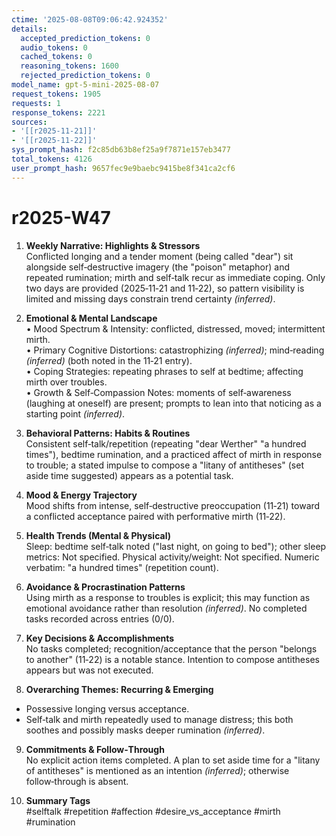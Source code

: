 ```yaml
---
ctime: '2025-08-08T09:06:42.924352'
details:
  accepted_prediction_tokens: 0
  audio_tokens: 0
  cached_tokens: 0
  reasoning_tokens: 1600
  rejected_prediction_tokens: 0
model_name: gpt-5-mini-2025-08-07
request_tokens: 1905
requests: 1
response_tokens: 2221
sources:
- '[[r2025-11-21]]'
- '[[r2025-11-22]]'
sys_prompt_hash: f2c85db63b8ef25a9f7871e157eb3477
total_tokens: 4126
user_prompt_hash: 9657fec9e9baebc9415be8f341ca2cf6
---
```

# r2025-W47

1. **Weekly Narrative: Highlights & Stressors**  
Conflicted longing and a tender moment (being called "dear") sit alongside self‑destructive imagery (the "poison" metaphor) and repeated rumination; mirth and self‑talk recur as immediate coping. Only two days are provided (2025‑11‑21 and 11‑22), so pattern visibility is limited and missing days constrain trend certainty *(inferred)*.

2. **Emotional & Mental Landscape**  
• Mood Spectrum & Intensity: conflicted, distressed, moved; intermittent mirth.  
• Primary Cognitive Distortions: catastrophizing *(inferred)*; mind‑reading *(inferred)* (both noted in the 11‑21 entry).  
• Coping Strategies: repeating phrases to self at bedtime; affecting mirth over troubles.  
• Growth & Self‑Compassion Notes: moments of self‑awareness (laughing at oneself) are present; prompts to lean into that noticing as a starting point *(inferred)*.

3. **Behavioral Patterns: Habits & Routines**  
Consistent self‑talk/repetition (repeating "dear Werther" "a hundred times"), bedtime rumination, and a practiced affect of mirth in response to trouble; a stated impulse to compose a "litany of antitheses" (set aside time suggested) appears as a potential task.

4. **Mood & Energy Trajectory**  
Mood shifts from intense, self‑destructive preoccupation (11‑21) toward a conflicted acceptance paired with performative mirth (11‑22).

5. **Health Trends (Mental & Physical)**  
Sleep: bedtime self‑talk noted ("last night, on going to bed"); other sleep metrics: Not specified. Physical activity/weight: Not specified. Numeric verbatim: "a hundred times" (repetition count).

6. **Avoidance & Procrastination Patterns**  
Using mirth as a response to troubles is explicit; this may function as emotional avoidance rather than resolution *(inferred)*. No completed tasks recorded across entries (0/0).

7. **Key Decisions & Accomplishments**  
No tasks completed; recognition/acceptance that the person "belongs to another" (11‑22) is a notable stance. Intention to compose antitheses appears but was not executed.

8. **Overarching Themes: Recurring & Emerging**  
- Possessive longing versus acceptance.  
- Self‑talk and mirth repeatedly used to manage distress; this both soothes and possibly masks deeper rumination *(inferred)*.

9. **Commitments & Follow‑Through**  
No explicit action items completed. A plan to set aside time for a "litany of antitheses" is mentioned as an intention *(inferred)*; otherwise follow‑through is absent.

10. **Summary Tags**  
#selftalk #repetition #affection #desire_vs_acceptance #mirth #rumination
